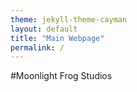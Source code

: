 ```yaml
---
theme: jekyll-theme-cayman
layout: default
title: "Main Webpage"
permalink: /
---
```

#Moonlight Frog Studios
